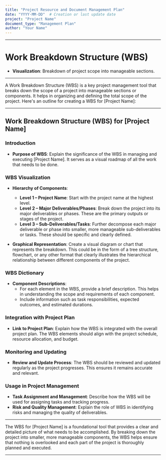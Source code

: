 ```yaml
---
title: "Project Resource and Document Management Plan"
date: "YYYY-MM-DD"  # Creation or last update date
project: "Project Name"
document_type: "Management Plan"
author: "Your Name"
---
```

---
# Work Breakdown Structure (WBS)

- **Visualization**: Breakdown of project scope into manageable sections.

---
A Work Breakdown Structure (WBS) is a key project management tool that breaks down the scope of a project into manageable sections or components. It helps in organizing and defining the total scope of the project. Here's an outline for creating a WBS for [Project Name]:

---

## Work Breakdown Structure (WBS) for [Project Name]

### Introduction
- **Purpose of WBS**: Explain the significance of the WBS in managing and executing [Project Name]. It serves as a visual roadmap of all the work that needs to be done.

### WBS Visualization
- **Hierarchy of Components**:
  - **Level 1 – Project Name**: Start with the project name at the highest level.
  - **Level 2 – Major Deliverables/Phases**: Break down the project into its major deliverables or phases. These are the primary outputs or stages of the project.
  - **Level 3 – Sub-Deliverables/Tasks**: Further decompose each major deliverable or phase into smaller, more manageable sub-deliverables or tasks. These should be specific and clearly defined.

- **Graphical Representation**: Create a visual diagram or chart that represents the breakdown. This could be in the form of a tree structure, flowchart, or any other format that clearly illustrates the hierarchical relationship between different components of the project.

### WBS Dictionary
- **Component Descriptions**:
  - For each element in the WBS, provide a brief description. This helps in understanding the scope and requirements of each component.
  - Include information such as task responsibilities, expected outcomes, and estimated durations.

### Integration with Project Plan
- **Link to Project Plan**: Explain how the WBS is integrated with the overall project plan. The WBS elements should align with the project schedule, resource allocation, and budget.

### Monitoring and Updating
- **Review and Update Process**: The WBS should be reviewed and updated regularly as the project progresses. This ensures it remains accurate and relevant.

### Usage in Project Management
- **Task Assignment and Management**: Describe how the WBS will be used for assigning tasks and tracking progress.
- **Risk and Quality Management**: Explain the role of WBS in identifying risks and managing the quality of deliverables.

---

The WBS for [Project Name] is a foundational tool that provides a clear and detailed picture of what needs to be accomplished. By breaking down the project into smaller, more manageable components, the WBS helps ensure that nothing is overlooked and each part of the project is thoroughly planned and executed.

---

